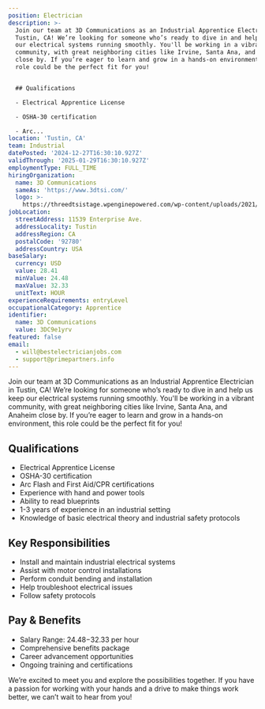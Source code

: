 ```yaml
---
position: Electrician
description: >-
  Join our team at 3D Communications as an Industrial Apprentice Electrician in
  Tustin, CA! We’re looking for someone who’s ready to dive in and help us keep
  our electrical systems running smoothly. You'll be working in a vibrant
  community, with great neighboring cities like Irvine, Santa Ana, and Anaheim
  close by. If you’re eager to learn and grow in a hands-on environment, this
  role could be the perfect fit for you!


  ## Qualifications

  - Electrical Apprentice License

  - OSHA-30 certification

  - Arc...
location: 'Tustin, CA'
team: Industrial
datePosted: '2024-12-27T16:30:10.927Z'
validThrough: '2025-01-29T16:30:10.927Z'
employmentType: FULL_TIME
hiringOrganization:
  name: 3D Communications
  sameAs: 'https://www.3dtsi.com/'
  logo: >-
    https://threedtsistage.wpenginepowered.com/wp-content/uploads/2021/01/logo-default.png
jobLocation:
  streetAddress: 11539 Enterprise Ave.
  addressLocality: Tustin
  addressRegion: CA
  postalCode: '92780'
  addressCountry: USA
baseSalary:
  currency: USD
  value: 28.41
  minValue: 24.48
  maxValue: 32.33
  unitText: HOUR
experienceRequirements: entryLevel
occupationalCategory: Apprentice
identifier:
  name: 3D Communications
  value: 3DC9e1yrv
featured: false
email:
  - will@bestelectricianjobs.com
  - support@primepartners.info
---
```




Join our team at 3D Communications as an Industrial Apprentice Electrician in Tustin, CA! We’re looking for someone who’s ready to dive in and help us keep our electrical systems running smoothly. You'll be working in a vibrant community, with great neighboring cities like Irvine, Santa Ana, and Anaheim close by. If you’re eager to learn and grow in a hands-on environment, this role could be the perfect fit for you!

## Qualifications
- Electrical Apprentice License
- OSHA-30 certification
- Arc Flash and First Aid/CPR certifications
- Experience with hand and power tools
- Ability to read blueprints
- 1-3 years of experience in an industrial setting
- Knowledge of basic electrical theory and industrial safety protocols

## Key Responsibilities
- Install and maintain industrial electrical systems
- Assist with motor control installations
- Perform conduit bending and installation
- Help troubleshoot electrical issues
- Follow safety protocols

## Pay & Benefits
- Salary Range: $24.48-$32.33 per hour
- Comprehensive benefits package
- Career advancement opportunities
- Ongoing training and certifications

We’re excited to meet you and explore the possibilities together. If you have a passion for working with your hands and a drive to make things work better, we can’t wait to hear from you!

